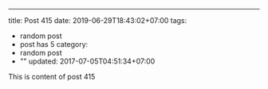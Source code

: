 ---
title: Post 415
date: 2019-06-29T18:43:02+07:00
tags:
  - random post
  - post has 5
category:
  - random post
  - ""
updated: 2017-07-05T04:51:34+07:00

This is content of post 415